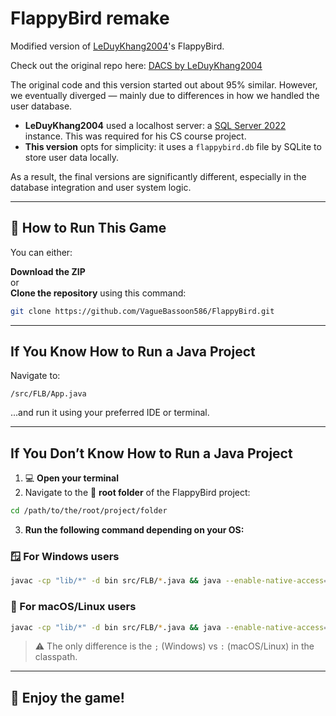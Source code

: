 # FlappyBird remake

Modified version of [LeDuyKhang2004](https://github.com/LeDuyKhang2004)'s FlappyBird.

Check out the original repo here: [DACS by LeDuyKhang2004](https://github.com/LeDuyKhang2004/DACS)

The original code and this version started out about 95% similar. However, we eventually diverged — mainly due to differences in how we handled the user database.

- **LeDuyKhang2004** used a localhost server: a [SQL Server 2022](microsoft.com/en-us/sql-server/sql-server-2022) instance. This was required for his CS course project.
- **This version** opts for simplicity: it uses a `flappybird.db` file by SQLite to store user data locally.

As a result, the final versions are significantly different, especially in the database integration and user system logic.

---

## 🚀 How to Run This Game

You can either:

**Download the ZIP**  
or  
**Clone the repository** using this command:

```bash
git clone https://github.com/VagueBassoon586/FlappyBird.git
```

---

## If You Know How to Run a Java Project

Navigate to:

```
/src/FLB/App.java
```

...and run it using your preferred IDE or terminal.

---

## If You Don’t Know How to Run a Java Project

1. 💻 **Open your terminal**
2. Navigate to the 📁 **root folder** of the FlappyBird project:

```bash
cd /path/to/the/root/project/folder
```

3. **Run the following command depending on your OS:**

### 🪟 For **Windows** users

```bash
javac -cp "lib/*" -d bin src/FLB/*.java && java --enable-native-access=ALL-UNNAMED -cp "bin;lib/*" FLB.App
```

### 🍎 For **macOS/Linux** users

```bash
javac -cp "lib/*" -d bin src/FLB/*.java && java --enable-native-access=ALL-UNNAMED -cp "bin:lib/*" FLB.App
```

> ⚠️ The only difference is the `;` (Windows) vs `:` (macOS/Linux) in the classpath.

---

## 🎉 Enjoy the game!
